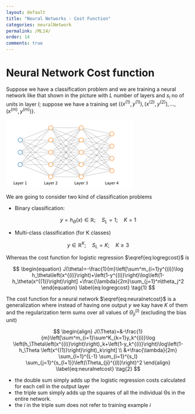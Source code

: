 ```yaml
---
layout: default
title: "Neural Networks - Cost Function"
categories: neuralNetwork
permalink: /ML14/
order: 14
comments: true
---
```


# Neural Network Cost function
Suppose we have a classification problem and we are training a neural network like that shown in the picture with $L$ number of layers and $s_l$ no of units in layer $l$; suppose we have a training set $\left \lbrace  (x^{(1)}, y^{(1)}), (x^{(2)}, y^{(2)}), \dots, (x^{(m)}, y^{(m)}) \right \rbrace$.


    
![png](ML-14-NeuralNetworkCostFunction_files/ML-14-NeuralNetworkCostFunction_2_0.png)
    


We are going to consider two kind of classification problems

* Binary classification: 

$$y = h_\Theta(x) \in \mathbb{R};\quad S_L=1;\quad K=1$$

* Multi-class classification (for K classes)

$$y \in \mathbb{R}^K;\quad S_L=K;\quad K \geq 3$$

Whereas the cost function for logistic regression $\eqref{eq:logregcost}$ is

$$
\begin{equation}
J(\theta)=-\frac{1}{m}\left[\sum^m_{i=1}y^{(i)}\log h_\theta\left(x^{(i)}\right)+\left(1-y^{(i)}\right)\log\left(1-h_\theta(x^{(1)}\right)\right] +\frac{\lambda}{2m}\sum_{j=1}^n\theta_j^2
\end{equation}
\label{eq:logregcost} \tag{1}
$$

The cost function for a neural network $\eqref{eq:neuralnetcost}$ is a generalization where instead of having one output $y$ we kay have $K$ of them and the regularization term sums over all values of $\Theta_{ji}^{(l)}$ (excluding the bias unit)

$$
\begin{align}
J(\Theta)=&-\frac{1}{m}\left[\sum^m_{i=1}\sum^K_{k=1}y_k^{(i)}\log \left(h_\Theta\left(x^{(i)}\right)\right)_k+\left(1-y_k^{(i)}\right)\log\left(1-h_\Theta \left(x^{(1)}\right)\right)_k\right] \\
&+\frac{\lambda}{2m} \sum_{l=1}^{L-1} \sum_{i=1}^{s_l} \sum_{j=1}^{s_{l+1}}\left(\Theta_{ji}^{(l)}\right)^2
\end{align}
\label{eq:neuralnetcost} \tag{2}
$$

* the double sum simply adds up the logistic regression costs calculated for each cell in the output layer
* the triple sum simply adds up the squares of all the individual Θs in the entire network.
* the $i$ in the triple sum does not refer to training example $i$
